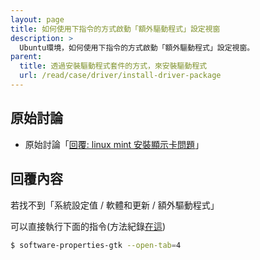 ```yaml
---
layout: page
title: 如何使用下指令的方式啟動「額外驅動程式」設定視窗
description: >
  Ubuntu環境，如何使用下指令的方式啟動「額外驅動程式」設定視窗。
parent:
  title: 透過安裝驅動程式套件的方式，來安裝驅動程式
  url: /read/case/driver/install-driver-package
---
```


## 原始討論

* 原始討論「[回覆: linux mint 安裝顯示卡問題](https://www.ubuntu-tw.org/modules/newbb/viewtopic.php?post_id=353058#forumpost353058)」


## 回覆內容

若找不到「系統設定值 / 軟體和更新 / 額外驅動程式」

可以直接執行下面的指令(方法紀錄[在這](http://samwhelp.github.io/book-ubuntu-basic-skill/book/content/driver/software-properties-gtk.html))

``` sh
$ software-properties-gtk --open-tab=4
```
